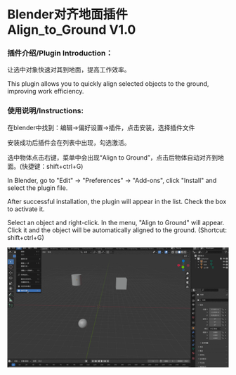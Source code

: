 # Blender对齐地面插件  Align_to_Ground V1.0
<h3>插件介绍/Plugin Introduction：</h3>
<p>让选中对象快速对其到地面，提高工作效率。</p>
<p>This plugin allows you to quickly align selected objects to the ground, improving work efficiency.</p>
<h3>使用说明/Instructions:</h3>
<p>在blender中找到：编辑->偏好设置->插件，点击安装，选择插件文件</p>
<p>安装成功后插件会在列表中出现，勾选激活。</p>
<p>选中物体点击右键，菜单中会出现“Align to Ground”，点击后物体自动对齐到地面。(快捷键：shift+ctrl+G)</p>
<p>In Blender, go to "Edit" -> "Preferences" -> "Add-ons", click "Install" and select the plugin file.</p>
<p>After successful installation, the plugin will appear in the list. Check the box to activate it.</p>
<p>Select an object and right-click. In the menu, "Align to Ground" will appear. Click it and the object will be automatically aligned to the ground. (Shortcut: shift+ctrl+G)</p>
<picture>
  <img alt="demo" src="https://github.com/kukuli99/Blender-Tools/blob/main/demo.gif?raw=true">
</picture>
